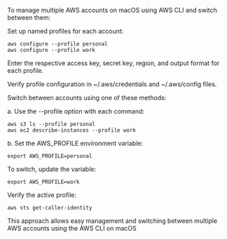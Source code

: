 To manage multiple AWS accounts on macOS using AWS CLI and switch between them:

Set up named profiles for each account:

```
aws configure --profile personal
aws configure --profile work
```

Enter the respective access key, secret key, region, and output format for each profile.


Verify profile configuration in ~/.aws/credentials and ~/.aws/config files.


Switch between accounts using one of these methods:

a. Use the --profile option with each command:

```
aws s3 ls --profile personal
aws ec2 describe-instances --profile work
```

b. Set the AWS_PROFILE environment variable:

```
export AWS_PROFILE=personal
```

To switch, update the variable:

```
export AWS_PROFILE=work
```

Verify the active profile:

```
aws sts get-caller-identity
```
This approach allows easy management and switching between multiple AWS accounts using the AWS CLI on macOS
